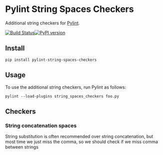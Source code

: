 # Pylint String Spaces Checkers

Additional string checkers for [Pylint](https://pylint.org).

[![Build Status](https://travis-ci.org/ZhangBohan/pylint-string-spaces-checkers.svg?branch=master)](https://travis-ci.org/ZhangBohan/pylint-string-spaces-checkers)[![PyPI version](https://badge.fury.io/py/pylint-string-spaces-checkers.svg)](https://badge.fury.io/py/pylint-string-spaces-checkers)

## Install

```
pip install pylint-string-spaces-checkers
```

## Usage

To use the additional string checkers, run Pylint as follows:

```
pylint --load-plugins string_spaces_checkers foo.py
```

## Checkers

### String concatenation spaces

String substitution is often recommended over string concatenation, but most time we just miss the comma, so we should
check if we miss comma between strings
